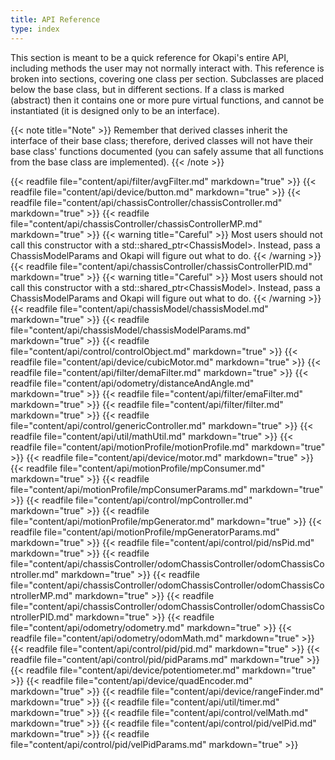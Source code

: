 ```yaml
---
title: API Reference
type: index
---
```


This section is meant to be a quick reference for Okapi's entire API, including methods the user may not normally interact with. This reference is broken into sections, covering one class per section. Subclasses are placed below the base class, but in different sections. If a class is marked (abstract) then it contains one or more pure virtual functions, and cannot be instantiated (it is designed only to be an interface).

{{< note title="Note" >}}
Remember that derived classes inherit the interface of their base class; therefore, derived classes will not have their base class' functions documented (you can safely assume that all functions from the base class are implemented).
{{< /note >}}

{{< readfile file="content/api/filter/avgFilter.md" markdown="true" >}}
{{< readfile file="content/api/device/button.md" markdown="true" >}}
{{< readfile file="content/api/chassisController/chassisController.md" markdown="true" >}}
{{< readfile file="content/api/chassisController/chassisControllerMP.md" markdown="true" >}}
{{< warning title="Careful" >}}
Most users should not call this constructor with a std::shared_ptr&lt;ChassisModel&gt;. Instead, pass a ChassisModelParams and Okapi will figure out what to do.
{{< /warning >}}
{{< readfile file="content/api/chassisController/chassisControllerPID.md" markdown="true" >}}
{{< warning title="Careful" >}}
Most users should not call this constructor with a std::shared_ptr&lt;ChassisModel&gt;. Instead, pass a ChassisModelParams and Okapi will figure out what to do.
{{< /warning >}}
{{< readfile file="content/api/chassisModel/chassisModel.md" markdown="true" >}}
{{< readfile file="content/api/chassisModel/chassisModelParams.md" markdown="true" >}}
{{< readfile file="content/api/control/controlObject.md" markdown="true" >}}
{{< readfile file="content/api/device/cubicMotor.md" markdown="true" >}}
{{< readfile file="content/api/filter/demaFilter.md" markdown="true" >}}
{{< readfile file="content/api/odometry/distanceAndAngle.md" markdown="true" >}}
{{< readfile file="content/api/filter/emaFilter.md" markdown="true" >}}
{{< readfile file="content/api/filter/filter.md" markdown="true" >}}
{{< readfile file="content/api/control/genericController.md" markdown="true" >}}
{{< readfile file="content/api/util/mathUtil.md" markdown="true" >}}
{{< readfile file="content/api/motionProfile/motionProfile.md" markdown="true" >}}
{{< readfile file="content/api/device/motor.md" markdown="true" >}}
{{< readfile file="content/api/motionProfile/mpConsumer.md" markdown="true" >}}
{{< readfile file="content/api/motionProfile/mpConsumerParams.md" markdown="true" >}}
{{< readfile file="content/api/control/mpController.md" markdown="true" >}}
{{< readfile file="content/api/motionProfile/mpGenerator.md" markdown="true" >}}
{{< readfile file="content/api/motionProfile/mpGeneratorParams.md" markdown="true" >}}
{{< readfile file="content/api/control/pid/nsPid.md" markdown="true" >}}
{{< readfile file="content/api/chassisController/odomChassisController/odomChassisController.md" markdown="true" >}}
{{< readfile file="content/api/chassisController/odomChassisController/odomChassisControllerMP.md" markdown="true" >}}
{{< readfile file="content/api/chassisController/odomChassisController/odomChassisControllerPID.md" markdown="true" >}}
{{< readfile file="content/api/odometry/odometry.md" markdown="true" >}}
{{< readfile file="content/api/odometry/odomMath.md" markdown="true" >}}
{{< readfile file="content/api/control/pid/pid.md" markdown="true" >}}
{{< readfile file="content/api/control/pid/pidParams.md" markdown="true" >}}
{{< readfile file="content/api/device/potentiometer.md" markdown="true" >}}
{{< readfile file="content/api/device/quadEncoder.md" markdown="true" >}}
{{< readfile file="content/api/device/rangeFinder.md" markdown="true" >}}
{{< readfile file="content/api/util/timer.md" markdown="true" >}}
{{< readfile file="content/api/control/velMath.md" markdown="true" >}}
{{< readfile file="content/api/control/pid/velPid.md" markdown="true" >}}
{{< readfile file="content/api/control/pid/velPidParams.md" markdown="true" >}}

